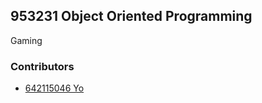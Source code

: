 ## 953231 Object Oriented Programming
Gaming

### Contributors
- [642115046 Yo](https://github.com/ManSmooth/)
